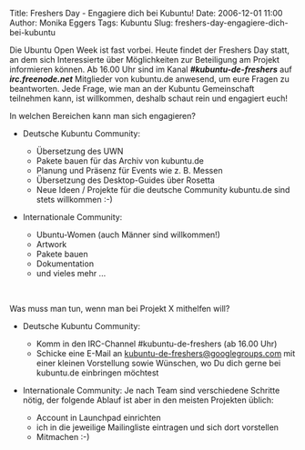 Title: Freshers Day - Engagiere dich bei Kubuntu!
Date: 2006-12-01 11:00
Author: Monika Eggers
Tags: Kubuntu
Slug: freshers-day-engagiere-dich-bei-kubuntu

Die Ubuntu Open Week ist fast vorbei. Heute findet der Freshers Day
statt, an dem sich Interessierte über Möglichkeiten zur Beteiligung am
Projekt informieren können. Ab 16.00 Uhr sind im Kanal
***\#kubuntu-de-freshers*** auf ***irc.freenode.net*** Mitglieder von
kubuntu.de anwesend, um eure Fragen zu beantworten. Jede Frage, wie man
an der Kubuntu Gemeinschaft teilnehmen kann, ist willkommen, deshalb
schaut rein und engagiert euch!


<!--break--><!--break-->


In welchen Bereichen kann man sich engagieren?


<!--break--><!--break-->

-   Deutsche Kubuntu Community:

    
    -   Übersetzung des UWN
    -   Pakete bauen für das Archiv von kubuntu.de
    -   Planung und Präsenz für Events wie z. B. Messen
    -   Übersetzung des Desktop-Guides über Rosetta
    -   Neue Ideen / Projekte für die deutsche Community kubuntu.de sind
        stets willkommen :-)

    
    
-   Internationale Community:

    
    -   Ubuntu-Women (auch Männer sind willkommen!)
    -   Artwork
    -   Pakete bauen
    -   Dokumentation
    -   und vieles mehr ...

    
    


 


Was muss man tun, wenn man bei Projekt X mithelfen will?


-   Deutsche Kubuntu Community:

    
    -   Komm in den IRC-Channel \#kubuntu-de-freshers (ab 16.00 Uhr)
    -   Schicke eine E-Mail an <kubuntu-de-freshers@googlegroups.com>
        mit einer kleinen Vorstellung sowie Wünschen, wo Du dich gerne
        bei kubuntu.de einbringen möchtest

    
    
-   Internationale Community: Je nach Team sind verschiedene Schritte
    nötig, der folgende Ablauf ist aber in den meisten Projekten üblich:

    
    -   Account in Launchpad einrichten
    -   ich in die jeweilige Mailingliste eintragen und sich dort
        vorstellen
    -   Mitmachen :-)

    
    


 



